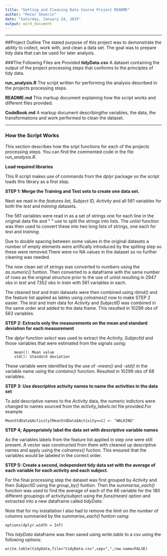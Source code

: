```yaml
---
title: "Getting and Cleaning Data Course Project README"
author: "Peter Sheerin"
date: "Saturday, January 24, 2015"
output: word_document
---
```


*  *  *  *

##Project Outline
The stated purpose of this project was to demonstrate the ability to collect, work with, and clean a data set. The goal was to prepare tidy data that can be used for later analysis.

###The Following Files are Provided
**tidyData.csv**
        A dataset containing the output of the project processing steps that conforms to the principles of tidy data.

**run_analysis.R**
        The script written for performing the analysis described in the projects processing steps.

**README.md**
        This markup document explaining how the script works and different files provided.

**CodeBook.md**
        A markup document describingthe variables, the data, the transformations and work performed to clean the dataset.

*  *  *  *
### How the Script Works

This section describes how the sript functions for each of the projects processing steps. You can find the commented code in the file *run_analysis.R*.

**Load required libraries**

This R script makes use of commands from the *dplyr* package so the script loads this library as a first step.

**STEP 1: Merge the Training and Test sets to create one data set.**

Next we read in the *features list, Subject ID, Activity* and all 561 variables for both the *test* and *training* datasets.

The 561 variables were read in as a set of strings one for each line in the original data file and " " use to split the strings into lists. The *unlist* function was then used to convert these into two long lists of strings, one each for *test* and *training*.

Due to double spacing between some values in the original datasets a number of empty elements were artifically introduced by the spliting step so these were removed.There were no NA values in the dataset so no further cleaning was needed.

The now clean set of strings was converted to numbers using the *as.numeric()* funtion. Then converted to a dataframe with the same number of rows as the original structure prior to the use of unlist resulting in 2947 obs in *test* and 7352 obs in *train* with 561 variables in each.

The cleaned *test* and *train* datasets were then combined using *rbind()* and the feature list applied as lables using *colnames()* now to make STEP 2 easier. The *test* and *train* data for *Activity* and *SubjectID* was combined in the same order and added to the data frame. This resulted in 10299 obs of 563 variables.


**STEP 2: Extracts only the measurements on the mean and standard deviation for each measurement**

The *dplyr* function *select* was used to extract the *Activity, SubjectId* and those variables that were estimated from the signals using: 

        mean(): Mean value
        std(): Standard deviation

These variable were identified by the use of *-mean()* and *-std()* in the variable name using the *contains()* function. Resulted in 10299 obs of 68 variables.


**STEP 3: Use descriptive activity names to name the activities in the data set**

To add descriptive names to the *Activity* data, the numeric indictors were changed to names sourced from the *activity_labels.txt* file provided.For example

~~~
MeanStdData$Activity[MeanStdData$Activity==1] <- "WALKING"
~~~

**STEP 4; Appropriately label the data set with descriptive variable names**

As the variables labels from the feature list applied in step one were still present. A vector was constructed from them with cleaned up descriptive names and apply using the *colnames()* fuction. This ensured that the variables would be labeled in the correct order.


**STEP 5: Create a second, independent tidy data set with the average of each variable for each activity and each subject.**

For the final processing step the dataset was first grouped by *Activity* and then *SubjectID* using the *group_by()* funtion. Then the *summarise_each()* function was used to find the average of each of the 66 variable for the 180 different groupings of activity/subject using the *funs(mean)* option and extracted into a new dataframe called *tidyData*.

Note that for my installation I also had to remove the limit on the number of columns summaried by the *summarise_each()* funtion using:

~~~
options(dplyr.width = Inf)
~~~

This *tidyData* dataframe was then saved using *write.table* to a csv using the following options:

~~~
write.table(tidyData,file="tidyData.csv",sep=",",row.name=FALSE)
~~~

